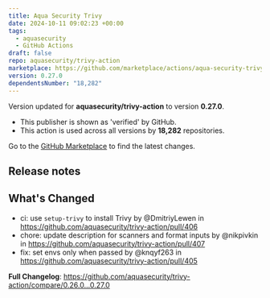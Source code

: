 ```yaml
---
title: Aqua Security Trivy
date: 2024-10-11 09:02:23 +00:00
tags:
  - aquasecurity
  - GitHub Actions
draft: false
repo: aquasecurity/trivy-action
marketplace: https://github.com/marketplace/actions/aqua-security-trivy
version: 0.27.0
dependentsNumber: "18,282"
---
```



Version updated for **aquasecurity/trivy-action** to version **0.27.0**.
- This publisher is shown as 'verified' by GitHub.
- This action is used across all versions by **18,282** repositories.

Go to the [GitHub Marketplace](https://github.com/marketplace/actions/aqua-security-trivy) to find the latest changes.

## Release notes

## What's Changed
* ci: use `setup-trivy` to install Trivy by @DmitriyLewen in https://github.com/aquasecurity/trivy-action/pull/406
* chore: update description for scanners and format inputs by @nikpivkin in https://github.com/aquasecurity/trivy-action/pull/407
* fix: set envs only when passed by @knqyf263 in https://github.com/aquasecurity/trivy-action/pull/405


**Full Changelog**: https://github.com/aquasecurity/trivy-action/compare/0.26.0...0.27.0
